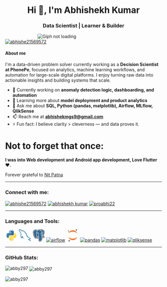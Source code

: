 <!---[![MasterHead](add banner image URL if needed)]--->
<h1 align="center">Hi 👋, I'm Abhishekh Kumar</h1>
<h3 align="center">Data Scientist | Learner & Builder</h3>
<img align="right" width="400" src="https://media1.giphy.com/media/v1.Y2lkPTc5MGI3NjExbnd3bHp0OTVkb2phdmU1dW15MXI0bmNmb245MjU2dWtvOGUwbGhxZiZlcD12MV9pbnRlcm5hbF9naWZfYnlfaWQmY3Q9Zw/scZPhLqaVOM1qG4lT9/giphy.gif" alt="Giph not loading"/>

<p align="left"> <a href="https://twitter.com/abhishe21569572" target="blank"><img src="https://img.shields.io/twitter/follow/abhishe21569572?logo=twitter&style=for-the-badge" alt="abhishe21569572" /></a> </p>

<h4> About me</h4>
<p>
I'm a data-driven problem solver currently working as a <strong>Decision Scientist at PhonePe</strong>, focused on analytics, machine learning workflows, and automation for large-scale digital platforms. I enjoy turning raw data into actionable insights and building systems that scale.
</p>

- 🔭 Currently working on **anomaly detection logic, dashboarding, and automation**  
- 🌱 Learning more about **model deployment and product analytics**  
- 💬 Ask me about **SQL, Python (pandas, matplotlib), Airflow, MLflow, QlikSense**  
- 📫 Reach me at **abhishekmgs9@gmail.com**  
- ⚡ Fun fact: I believe clarity > cleverness — and data proves it.

<h1>Not to forget that once:</h1>

<p>
  <b>I was into Web development and Android app development, Love Flutter❤️.</b>
  <p>Forever grateful to <a href="https://www.nitp.ac.in/">Nit Patna</a></p>
</p>

---

<h3 align="left">Connect with me:</h3>
<p align="left">
<a href="https://twitter.com/abhishe21569572" target="blank"><img align="center" src="https://raw.githubusercontent.com/rahuldkjain/github-profile-readme-generator/master/src/images/icons/Social/twitter.svg" alt="abhishe21569572" height="30" width="40" /></a>
<a href="https://www.linkedin.com/in/abhishekh-kumar-2341a31b7/" target="blank"><img align="center" src="https://raw.githubusercontent.com/rahuldkjain/github-profile-readme-generator/master/src/images/icons/Social/linked-in-alt.svg" alt="abhishekh kumar" height="30" width="40" /></a>
<a href="https://instagram.com/proabhi22" target="blank"><img align="center" src="https://raw.githubusercontent.com/rahuldkjain/github-profile-readme-generator/master/src/images/icons/Social/instagram.svg" alt="proabhi22" height="30" width="40" /></a>
</p>

---

<h3 align="left">Languages and Tools:</h3>
<p align="left">
  <a href="https://www.python.org/" target="_blank" rel="noreferrer"><img src="https://raw.githubusercontent.com/devicons/devicon/master/icons/python/python-original.svg" alt="python" width="40" height="40"/></a>
  <a href="https://www.mysql.com/" target="_blank" rel="noreferrer"><img src="https://raw.githubusercontent.com/devicons/devicon/master/icons/mysql/mysql-original.svg" alt="mysql" width="40" height="40"/></a>
  <a href="https://www.postgresql.org/" target="_blank" rel="noreferrer"><img src="https://raw.githubusercontent.com/devicons/devicon/master/icons/postgresql/postgresql-original.svg" alt="postgresql" width="40" height="40"/></a>
  <a href="https://airflow.apache.org/" target="_blank" rel="noreferrer"><img src="https://avatars.githubusercontent.com/u/47359?s=200&v=4" alt="airflow" width="40" height="40"/></a>
  <a href="https://jupyter.org/" target="_blank" rel="noreferrer"><img src="https://raw.githubusercontent.com/devicons/devicon/master/icons/jupyter/jupyter-original.svg" alt="jupyter" width="40" height="40"/></a>
  <a href="https://pandas.pydata.org/" target="_blank" rel="noreferrer"><img src="https://pandas.pydata.org/static/img/pandas_mark.svg" alt="pandas" width="40" height="40"/></a>
  <a href="https://matplotlib.org/" target="_blank" rel="noreferrer"><img src="https://upload.wikimedia.org/wikipedia/commons/8/84/Matplotlib_icon.svg" alt="matplotlib" width="40" height="40"/></a>
  <a href="https://www.qlik.com/us/products/qliksense" target="_blank" rel="noreferrer"><img src="https://cdn.worldvectorlogo.com/logos/qlik.svg" alt="qliksense" width="40" height="40"/></a>
</p>

---

<h3 align="left">GitHub Stats:</h3>
<p><img align="left" src="https://github-readme-stats.vercel.app/api/top-langs?username=abby297&show_icons=true&locale=en&layout=compact" alt="abby297" /></p>

<p>&nbsp;<img align="center" src="https://github-readme-stats.vercel.app/api?username=abby297&show_icons=true&locale=en" alt="abby297" /></p>

<p><img align="center" src="https://github-readme-streak-stats.herokuapp.com/?user=abby297&" alt="abby297" /></p>
